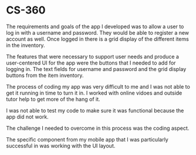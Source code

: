 # CS-360

The requirements and goals of the app I developed was to allow a user to log in with a username and password. They would be able to register a new account as well. Once logged in there is a grid display of the different items in the inventory. 

The features that were necessary to support user needs and produce a user-centered UI for the app were the buttons that I needed to add for logging in. The text fields for username and password and the grid display buttons from the item inventory. 

The process of coding my app was very difficult to me and I was not able to get it running in time to turn it in. I worked with online vidoes and outside tutor help to get more of the hang of it. 

I was not able to test my code to make sure it was functional because the app did not work. 

The challenge I needed to overcome in this process was the coding aspect. 

The specific component from my mobile app that I was particularly successful in was working with the UI layout. 
